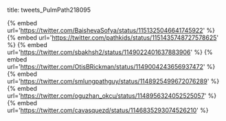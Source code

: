 title: tweets_PulmPath218095

{% embed url='https://twitter.com/BaishevaSofya/status/1151325046641745922' %}
{% embed url='https://twitter.com/pathkids/status/1151435748727578625' %}
{% embed url='https://twitter.com/sbakhsh2/status/1149022401637883906' %}
{% embed url='https://twitter.com/OtisBRickman/status/1149004243656937472' %}
{% embed url='https://twitter.com/smlungpathguy/status/1148925499672076289' %}
{% embed url='https://twitter.com/oguzhan_okcu/status/1148956324052525057' %}
{% embed url='https://twitter.com/cavasquezd/status/1146835293074526210' %}
